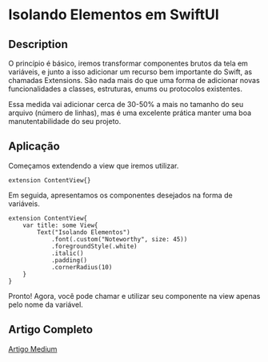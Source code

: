 # Isolando Elementos em SwiftUI


## Description

O princípio é básico, iremos transformar componentes brutos da tela em variáveis, e junto a isso adicionar um recurso bem importante do Swift, as chamadas Extensions. São nada mais do que uma forma de adicionar novas funcionalidades a classes, estruturas, enums ou  protocolos existentes.

Essa medida vai adicionar cerca de 30-50% a mais no tamanho do seu arquivo (número de linhas), mas é uma excelente prática manter uma boa manutentabilidade do seu projeto.

## Aplicação

Começamos extendendo a view que iremos utilizar.
```
extension ContentView{}
```
Em seguida, apresentamos os componentes desejados na forma de variáveis.

```
extension ContentView{
    var title: some View{
        Text("Isolando Elementos")
            .font(.custom("Noteworthy", size: 45))
            .foregroundStyle(.white)
            .italic()
            .padding()
            .cornerRadius(10)
    }
}
```
Pronto! Agora, você pode chamar e utilizar seu componente na view apenas pelo nome da variável.


## Artigo Completo
[Artigo Medium](https://medium.com/@victorlevenetz/swiftui-em-pedaços-a-arte-da-componentização-448ee6fabd43)

